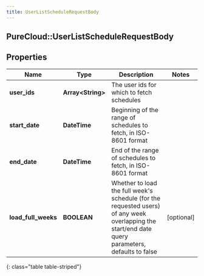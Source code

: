 ```yaml
---
title: UserListScheduleRequestBody
---
```

## PureCloud::UserListScheduleRequestBody

## Properties

|Name | Type | Description | Notes|
|------------ | ------------- | ------------- | -------------|
| **user_ids** | **Array&lt;String&gt;** | The user ids for which to fetch schedules | |
| **start_date** | **DateTime** | Beginning of the range of schedules to fetch, in ISO-8601 format | |
| **end_date** | **DateTime** | End of the range of schedules to fetch, in ISO-8601 format | |
| **load_full_weeks** | **BOOLEAN** | Whether to load the full week&#39;s schedule (for the requested users) of any week overlapping the start/end date query parameters, defaults to false | [optional] |
{: class="table table-striped"}


